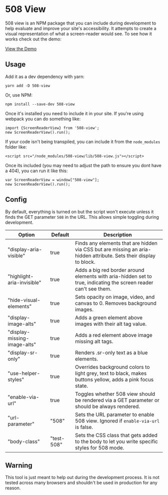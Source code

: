 # 508 View

508 view is an NPM package that you can include during development to help evaluate and improve 
your site's accessibility. It attempts to create a visual representation of what a screen-reader
would see. To see how it works check out the demo:

[View the Demo](https://agroff.github.io/508-view/examples/?)

## Usage
Add it as a dev dependency with yarn: 

    yarn add -D 508-view

Or, use NPM:

    npm install --save-dev 508-view

Once it's installed you need to include it in your site. If you're using webpack you can do 
something like: 

    import {ScreenReaderView} from '508-view';
    new ScreenReaderView().run();
    
If your code isn't being transpiled, you can include it from the `node_modules` folder like:

    <script src="/node_modules/508-view/lib/508-view.js"></script>
    
Once its included (you may need to adjust the path to ensure you dont have a 404), you can run it 
like this:

    var ScreenReaderView = window["508-view"];
    new ScreenReaderView().run();

## Config
By default, everything is turned on but the script won't execute unless it finds the GET parameter
`508` in the URL. This allows simple toggling during development.

Option | Default | Description
--- | --- | ---
"display-aria-visible"       | true       | Finds any elements that are hidden via CSS but are missing an aria-hidden attribute. Sets their display to block.
"highlight-aria-invisible"   | true       | Adds a big red border around elements with aria-hidden set to true, indicating the screen reader can't see them.
"hide-visual-elements"       | true       | Sets opacity on image, video, and canvas to 0. Removes background images.
"display-image-alts"         | true       | Adds a green element above images with their alt tag value.
"display-missing-image-alts" | true       | Adds a red element above image missing alt tags.
"display-sr-only"            | true       | Renders .sr-only text as a blue elements.
"use-helper-styles"          | true       | Overrides background colors to light grey, text to black, makes buttons yellow, adds a pink focus state.
"enable-via-url"             | true       | Toggles whether 508 view should be rendered via a GET parameter or should be always rendered.
"url-parameter"              | "508"      | Sets the URL parameter to enable 508 view. Ignored if `enable-via-url` is false.
"body-class"                 | "test-508" | Sets the CSS class that gets added to the body to let you write specific styles for 508 mode.

## Warning
This tool is just meant to help out during the development process. It is not tested across many 
browsers and shouldn't be used in production for any reason.
